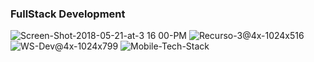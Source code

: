 <h3><b>FullStack Development</b></h3>

![Screen-Shot-2018-05-21-at-3 16 00-PM](https://github.com/user-attachments/assets/0f7e0185-365b-4a26-8e9e-824d53a352a7)
![Recurso-3@4x-1024x516](https://github.com/user-attachments/assets/be092cd8-e7b8-4895-9a0c-870757142cda)
![WS-Dev@4x-1024x799](https://github.com/user-attachments/assets/9f356ab7-5b6c-493c-9f55-297ba91c192f)
![Mobile-Tech-Stack](https://github.com/user-attachments/assets/ec83f167-4dfb-4c33-a022-9e801c3c0fc4)



